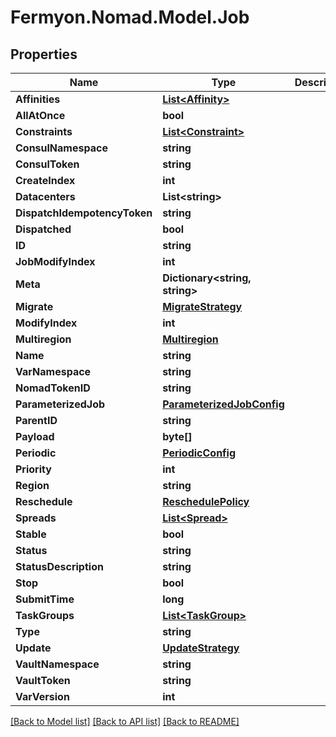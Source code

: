 # Fermyon.Nomad.Model.Job

## Properties

Name | Type | Description | Notes
------------ | ------------- | ------------- | -------------
**Affinities** | [**List&lt;Affinity&gt;**](Affinity.md) |  | [optional] 
**AllAtOnce** | **bool** |  | [optional] 
**Constraints** | [**List&lt;Constraint&gt;**](Constraint.md) |  | [optional] 
**ConsulNamespace** | **string** |  | [optional] 
**ConsulToken** | **string** |  | [optional] 
**CreateIndex** | **int** |  | [optional] 
**Datacenters** | **List&lt;string&gt;** |  | [optional] 
**DispatchIdempotencyToken** | **string** |  | [optional] 
**Dispatched** | **bool** |  | [optional] 
**ID** | **string** |  | [optional] 
**JobModifyIndex** | **int** |  | [optional] 
**Meta** | **Dictionary&lt;string, string&gt;** |  | [optional] 
**Migrate** | [**MigrateStrategy**](MigrateStrategy.md) |  | [optional] 
**ModifyIndex** | **int** |  | [optional] 
**Multiregion** | [**Multiregion**](Multiregion.md) |  | [optional] 
**Name** | **string** |  | [optional] 
**VarNamespace** | **string** |  | [optional] 
**NomadTokenID** | **string** |  | [optional] 
**ParameterizedJob** | [**ParameterizedJobConfig**](ParameterizedJobConfig.md) |  | [optional] 
**ParentID** | **string** |  | [optional] 
**Payload** | **byte[]** |  | [optional] 
**Periodic** | [**PeriodicConfig**](PeriodicConfig.md) |  | [optional] 
**Priority** | **int** |  | [optional] 
**Region** | **string** |  | [optional] 
**Reschedule** | [**ReschedulePolicy**](ReschedulePolicy.md) |  | [optional] 
**Spreads** | [**List&lt;Spread&gt;**](Spread.md) |  | [optional] 
**Stable** | **bool** |  | [optional] 
**Status** | **string** |  | [optional] 
**StatusDescription** | **string** |  | [optional] 
**Stop** | **bool** |  | [optional] 
**SubmitTime** | **long** |  | [optional] 
**TaskGroups** | [**List&lt;TaskGroup&gt;**](TaskGroup.md) |  | [optional] 
**Type** | **string** |  | [optional] 
**Update** | [**UpdateStrategy**](UpdateStrategy.md) |  | [optional] 
**VaultNamespace** | **string** |  | [optional] 
**VaultToken** | **string** |  | [optional] 
**VarVersion** | **int** |  | [optional] 

[[Back to Model list]](../README.md#documentation-for-models) [[Back to API list]](../README.md#documentation-for-api-endpoints) [[Back to README]](../README.md)

